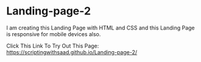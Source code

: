 # Landing-page-2
I am creating this Landing Page with HTML and CSS and this Landing Page is responsive for mobile devices also.

Click This Link To Try Out This Page:
https://scriptingwithsaad.github.io/Landing-page-2/
